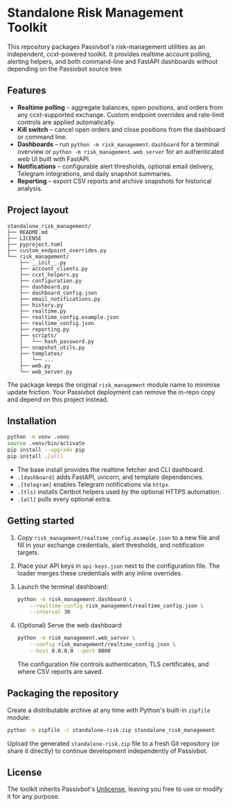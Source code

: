 # Standalone Risk Management Toolkit

This repository packages Passivbot's risk-management utilities as an
independent, ccxt-powered toolkit.  It provides realtime account polling,
alerting helpers, and both command-line and FastAPI dashboards without
depending on the Passivbot source tree.

## Features

- **Realtime polling** – aggregate balances, open positions, and orders from any
  ccxt-supported exchange.  Custom endpoint overrides and rate-limit controls
  are applied automatically.
- **Kill switch** – cancel open orders and close positions from the dashboard or
  command line.
- **Dashboards** – run `python -m risk_management.dashboard` for a terminal
  overview or `python -m risk_management.web_server` for an authenticated web
  UI built with FastAPI.
- **Notifications** – configurable alert thresholds, optional email delivery,
  Telegram integrations, and daily snapshot summaries.
- **Reporting** – export CSV reports and archive snapshots for historical
  analysis.

## Project layout

```
standalone_risk_management/
├── README.md
├── LICENSE
├── pyproject.toml
├── custom_endpoint_overrides.py
└── risk_management/
    ├── __init__.py
    ├── account_clients.py
    ├── ccxt_helpers.py
    ├── configuration.py
    ├── dashboard.py
    ├── dashboard_config.json
    ├── email_notifications.py
    ├── history.py
    ├── realtime.py
    ├── realtime_config.example.json
    ├── realtime_config.json
    ├── reporting.py
    ├── scripts/
    │   └── hash_password.py
    ├── snapshot_utils.py
    ├── templates/
    │   └── ...
    ├── web.py
    └── web_server.py
```

The package keeps the original `risk_management` module name to minimise update
friction.  Your Passivbot deployment can remove the in-repo copy and depend on
this project instead.

## Installation

```bash
python -m venv .venv
source .venv/bin/activate
pip install --upgrade pip
pip install .[all]
```

- The base install provides the realtime fetcher and CLI dashboard.
- `.[dashboard]` adds FastAPI, uvicorn, and template dependencies.
- `.[telegram]` enables Telegram notifications via `httpx`.
- `.[tls]` installs Certbot helpers used by the optional HTTPS automation.
- `.[all]` pulls every optional extra.

## Getting started

1. Copy `risk_management/realtime_config.example.json` to a new file and fill in
   your exchange credentials, alert thresholds, and notification targets.
2. Place your API keys in `api-keys.json` next to the configuration file.  The
   loader merges these credentials with any inline overrides.
3. Launch the terminal dashboard:

   ```bash
   python -m risk_management.dashboard \
       --realtime-config risk_management/realtime_config.json \
       --interval 30
   ```

4. (Optional) Serve the web dashboard:

   ```bash
   python -m risk_management.web_server \
       --config risk_management/realtime_config.json \
       --host 0.0.0.0 --port 8000
   ```

   The configuration file controls authentication, TLS certificates, and where
   CSV reports are saved.

## Packaging the repository

Create a distributable archive at any time with Python's built-in `zipfile`
module:

```bash
python -m zipfile -c standalone-risk.zip standalone_risk_management
```

Upload the generated `standalone-risk.zip` file to a fresh Git repository (or
share it directly) to continue development independently of Passivbot.

## License

The toolkit inherits Passivbot's [Unlicense](LICENSE), leaving you free to use
or modify it for any purpose.
